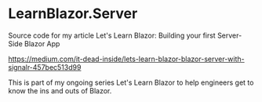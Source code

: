# LearnBlazor.Server
Source code for my article Let's Learn Blazor: Building your first Server-Side Blazor App  

https://medium.com/it-dead-inside/lets-learn-blazor-blazor-server-with-signalr-457bec513d99

This is part of my ongoing series Let's Learn Blazor to help engineers get to know the ins and outs of Blazor.



